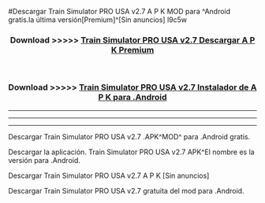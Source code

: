 #Descargar Train Simulator PRO USA v2.7 A P K MOD para ^Android gratis.la última versión[Premium]^[Sin anuncios] l9c5w



<div align="center">
<h3>Download >>>>> <a href="https://es-web.web.app/?es= Train Simulator PRO USA v2.7">Train Simulator PRO USA v2.7 Descargar A P K Premium</a></h3><br>

<h3>Download >>>>> <a href="https://es-web.web.app/?es= Train Simulator PRO USA v2.7">Train Simulator PRO USA v2.7 Instalador de A P K para .Android</a></h3>
</div>


----------------------------------------------------------

----------------------------------------------------------

----------------------------------------------------------

Descargar Train Simulator PRO USA v2.7 .APK^MOD^ para .Android gratis.

Descargar la aplicación. Train Simulator PRO USA v2.7 APK^El nombre es la versión para .Android.

Descargar Train Simulator PRO USA v2.7 A P K [Sin anuncios]

Descargar Train Simulator PRO USA v2.7 gratuita del mod para .Android.